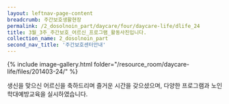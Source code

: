 ```yaml
--- 
layout: leftnav-page-content 
breadcrumb: 주간보호생활현장 
permalink: /2_dosolnoin_part/daycare/four/daycare-life/dlife_24
title: 3월_3주_주간보호_어르신_프로그램_활동사진입니다.
collection_name: 2_dosolnoin_part
second_nav_title: '주간보호센터안내' 
---
```

{% include image-gallery.html folder="/resource_room/daycare-life/files/201403-24/" %}









생신을 맞으신 어르신을 축하드리며 즐거운 시간을 갖으셨으며, 다양한 프로그램과 노인학대예방교육을
실시하였습니다.